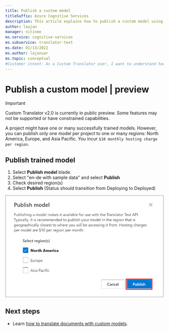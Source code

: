 ```yaml
---
title: Publish a custom model
titleSuffix: Azure Cognitive Services
description: This article explains how to publish a custom model using the Azure Cognitive Services Custom Translator v2.0.  
author: laujan
manager: nitinme
ms.service: cognitive-services
ms.subservice: translator-text
ms.date: 01/13/2022
ms.author: lajanuar
ms.topic: conceptual
#Customer intent: As a Custom Translator user, I want to understand how to publish models, so that I translate with my custom systems.
---
```

# Publish a custom model | preview

> [!IMPORTANT]
> Custom Translator v2.0 is currently in public preview. Some features may not be supported or have constrained capabilities.

A project might have one or many successfully trained models. However, you can publish only one model per project to one or many regions: North America, Europe, and Asia Pacific. You incur `$10 monthly hosting charge per region`.

## Publish trained model

1. Select **Publish model** blade.
2. Select "en-de with sample data" and select **Publish**
3. Check desired region(s) 
4. Select **Publish** (Status should transition from Deploying to Deployed)

![Deploy a trained model](../media/quickstart/publish-model.png)

## Next steps

- Learn [how to translate documents with custom models](translate-with-custom-model.md).
